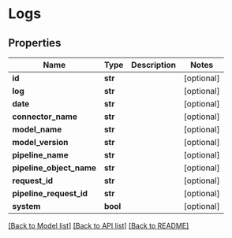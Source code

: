 # Logs

## Properties
Name | Type | Description | Notes
------------ | ------------- | ------------- | -------------
**id** | **str** |  | [optional] 
**log** | **str** |  | [optional] 
**date** | **str** |  | [optional] 
**connector_name** | **str** |  | [optional] 
**model_name** | **str** |  | [optional] 
**model_version** | **str** |  | [optional] 
**pipeline_name** | **str** |  | [optional] 
**pipeline_object_name** | **str** |  | [optional] 
**request_id** | **str** |  | [optional] 
**pipeline_request_id** | **str** |  | [optional] 
**system** | **bool** |  | [optional] 

[[Back to Model list]](../README.md#documentation-for-models) [[Back to API list]](../README.md#documentation-for-api-endpoints) [[Back to README]](../README.md)


